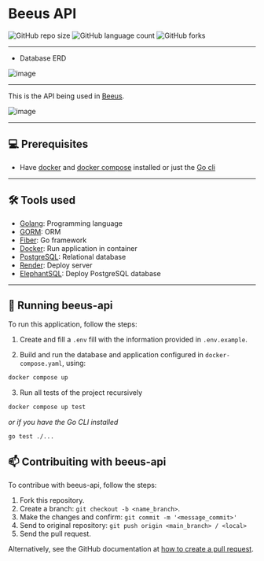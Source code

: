 # Beeus API

<!--- https://shields.io --->

![GitHub repo size](https://img.shields.io/github/repo-size/rodrigorvsn/beeus-api?style=for-the-badge)
![GitHub language count](https://img.shields.io/github/languages/count/rodrigorvsn/beeus-api?style=for-the-badge)
![GitHub forks](https://img.shields.io/github/forks/rodrigorvsn/beeus-api?style=for-the-badge)

___
<!--- #################### mudar badges #################### --->

- Database ERD

![image](https://github.com/RodrigoRVSN/beeus-api/assets/75763403/7ef0ec01-4cba-4fb8-8e1e-27144ac4c410)


<!--- #################### mudar imagem exemplo #################### --->
___

This is the API being used in [Beeus](https://github.com/william-james-pj/beeus).

![image](https://github.com/RodrigoRVSN/beeus-api/assets/75763403/47781665-2dfa-4e2d-8587-d07ad25b8e56)

___
## 💻 Prerequisites

- Have [docker](https://www.docker.com/) and [docker compose](https://docs.docker.com/compose/) installed or just the [Go cli](https://go.dev/doc/install)

<!--- #################### mudar pré-requisitos  ####################--->
___
## 🛠 Tools used

- [Golang](https://go.dev/): Programming language
- [GORM](https://gorm.io/): ORM
- [Fiber](https://gofiber.io/): Go framework
- [Docker](https://www.docker.com/): Run application in container
- [PostgreSQL](https://www.postgresql.org/): Relational database
- [Render](https://render.com/): Deploy server
- [ElephantSQL](https://www.elephantsql.com/): Deploy PostgreSQL database

<!--- #################### mudar ferramentas #################### --->
___
## 🚀 Running beeus-api

To run this application, follow the steps:

1. Create and fill a `.env` fill with the information provided in `.env.example`.

2. Build and run the database and application configured in `docker-compose.yaml`, using:

```bash
docker compose up
```

3. Run all tests of the project recursively 

```bash
docker compose up test
```
_or if you have the Go CLI installed_
```bash
go test ./...
```

## 📫 Contribuiting with beeus-api

To contribue with beeus-api, follow the steps:

1. Fork this repository.
2. Create a branch: `git checkout -b <name_branch>`.
3. Make the changes and confirm: `git commit -m '<message_commit>'`
4. Send to original repository: `git push origin <main_branch> / <local>`
5. Send the pull request.

Alternatively, see the GitHub documentation at [how to create a pull request](https://help.github.com/en/github/collaborating-with-issues-and-pull-requests/creating-a-pull-request).